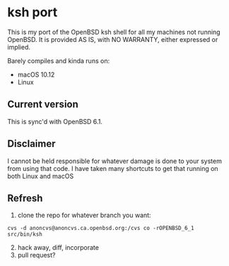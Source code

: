# ksh port

This is my port of the OpenBSD ksh shell for all my machines not running
OpenBSD.  It is provided AS IS, with NO WARRANTY, either expressed or implied.

Barely compiles and kinda runs on:
 - macOS 10.12
 - Linux

## Current version
This is sync'd with OpenBSD 6.1.

## Disclaimer
I cannot be held responsible for whatever damage is done to your system from
using that code.  I have taken many shortcuts to get that running on both Linux
and macOS

## Refresh
1. clone the repo for whatever branch you want:
```
cvs -d anoncvs@anoncvs.ca.openbsd.org:/cvs co -rOPENBSD_6_1 src/bin/ksh
```
2. hack away, diff, incorporate
3. pull request?
